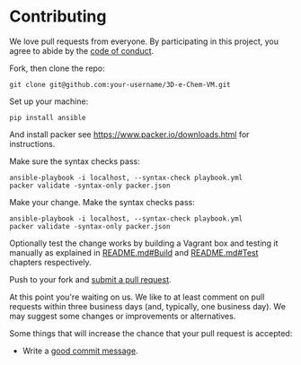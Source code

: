 # Contributing

We love pull requests from everyone. By participating in this project, you
agree to abide by the [code of conduct](CODE_OF_CONDUCT.md).

Fork, then clone the repo:

    git clone git@github.com:your-username/3D-e-Chem-VM.git

Set up your machine:

    pip install ansible

And install packer see https://www.packer.io/downloads.html for instructions.

Make sure the syntax checks pass:

    ansible-playbook -i localhost, --syntax-check playbook.yml
    packer validate -syntax-only packer.json

Make your change. Make the syntax checks pass:

    ansible-playbook -i localhost, --syntax-check playbook.yml
    packer validate -syntax-only packer.json

Optionally test the change works by building a Vagrant box and testing it manually as explained in [README.md#Build](README.md#build) and [README.md#Test](README.md#test) chapters respectively.

Push to your fork and [submit a pull request](https://github.com/3D-e-Chem/3D-e-Chem-VM/compare/).

At this point you're waiting on us. We like to at least comment on pull requests
within three business days (and, typically, one business day). We may suggest
some changes or improvements or alternatives.

Some things that will increase the chance that your pull request is accepted:

* Write a [good commit message](http://tbaggery.com/2008/04/19/a-note-about-git-commit-messages.html).
